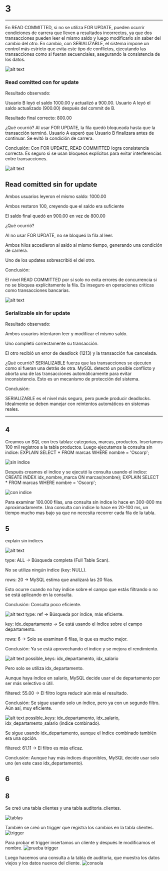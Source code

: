 
# 3
***
En READ COMMITTED, si no se utiliza FOR UPDATE, pueden ocurrir condiciones de carrera que lleven a resultados incorrectos, ya que dos transacciones pueden leer el mismo saldo y luego modificarlo sin saber del cambio del otro. En cambio, con SERIALIZABLE, el sistema impone un control más estricto que evita este tipo de conflictos, ejecutando las transacciones como si fueran secuenciales, asegurando la consistencia de los datos.

![alt text](https://github.com/agustinbarbero/Base-de-Datos-II/blob/main/TP1/img/punto3primera.jpeg)
### Read comitted con for update
Resultado observado:

Usuario B leyó el saldo 1000.00 y actualizó a 900.00.
Usuario A leyó el saldo actualizado (900.00) después del commit de B.

Resultado final correcto: 800.00

¿Qué ocurrió?
Al usar FOR UPDATE, la fila quedó bloqueada hasta que la transacción terminó.
Usuario A esperó que Usuario B finalizara antes de continuar.
Se evitó la condición de carrera.

Conclusión:
Con FOR UPDATE, READ COMMITTED logra consistencia correcta. Es seguro si se usan bloqueos explícitos para evitar interferencias entre transacciones.

![alt text](https://github.com/agustinbarbero/Base-de-Datos-II/blob/main/TP1/img/punto3segunda.jpeg)
## Read comitted sin for update
Ambos usuarios leyeron el mismo saldo: 1000.00

Ambos restaron 100, creyendo que el saldo era suficiente

El saldo final quedó en 900.00 en vez de 800.00

¿Qué ocurrió?

Al no usar FOR UPDATE, no se bloqueó la fila al leer.

Ambos hilos accedieron al saldo al mismo tiempo, generando una condición de carrera.

Uno de los updates sobrescribió el del otro.

Conclusión:

El nivel READ COMMITTED por sí solo no evita errores de concurrencia si no se bloquea explícitamente la fila. Es inseguro en operaciones críticas como transacciones bancarias.

![alt text](https://github.com/agustinbarbero/Base-de-Datos-II/blob/main/TP1/img/punto3tercera.jpeg)
### Serializable sin for update
Resultado observado:

Ambos usuarios intentaron leer y modificar el mismo saldo.

Uno completó correctamente su transacción.

El otro recibió un error de deadlock (1213) y la transacción fue cancelada.

¿Qué ocurrió?
SERIALIZABLE fuerza que las transacciones se ejecuten como si fueran una detrás de otra.
MySQL detectó un posible conflicto y aborta una de las transacciones automáticamente para evitar inconsistencia.
Esto es un mecanismo de protección del sistema.

Conclusión:

SERIALIZABLE es el nivel más seguro, pero puede producir deadlocks. Idealmente se deben manejar con reintentos automáticos en sistemas reales.

***
## 4
Creamos un SQL con tres tablas: categorias, marcas, productos. Insertamos 100 mil registros a la tabla productos.
Luego ejecutamos la consulta sin indice:
EXPLAIN SELECT * FROM marcas WHERE nombre = 'Oscorp';

![sin indice](https://github.com/agustinbarbero/Base-de-Datos-II/blob/main/TP1/img/usandoWHERE.png)

Después creamos el indice y se ejecutó la consulta usando el indice:
CREATE INDEX idx_nombre_marca ON marcas(nombre);
EXPLAIN SELECT * FROM marcas WHERE nombre = 'Oscorp';

![con indice](https://github.com/agustinbarbero/Base-de-Datos-II/blob/main/TP1/img/usandoINDEX.png)

Para examinar 100.000 filas, una consulta sin indice lo hace en 300-800 ms aproximadamente.
Una consulta con indice lo hace en 20-100 ms, un tiempo mucho mas bajo ya que no necesita recorrer cada fila de la tabla.

## 5
explain sin indices


![alt text](https://github.com/agustinbarbero/Base-de-Datos-II/blob/main/TP1/img/punto5.jpg)

type: ALL → Búsqueda completa (Full Table Scan).

No se utiliza ningún índice (key: NULL).

rows: 20 → MySQL estima que analizará las 20 filas.

Esto ocurre cuando no hay índice sobre el campo que estás filtrando o no se está aplicando en la consulta.

Conclusión: Consulta poco eficiente.

![alt text](https://github.com/agustinbarbero/Base-de-Datos-II/blob/main/TP1/img/image-3.png)
type: ref → Búsqueda por índice, más eficiente.

key: idx_departamento → Se está usando el índice sobre el campo departamento.

rows: 6 → Solo se examinan 6 filas, lo que es mucho mejor.

Conclusión: Ya se está aprovechando el índice y se mejora el rendimiento.

![alt text](https://github.com/agustinbarbero/Base-de-Datos-II/blob/main/TP1/img/image-4.png)
possible_keys: idx_departamento, idx_salario

Pero solo se utiliza idx_departamento.

Aunque haya índice en salario, MySQL decide usar el de departamento por ser más selectivo o útil.

filtered: 55.00 → El filtro logra reducir aún más el resultado.

Conclusión: Se sigue usando solo un índice, pero ya con un segundo filtro. Aún así, muy eficiente.

![alt text](https://github.com/agustinbarbero/Base-de-Datos-II/blob/main/TP1/img/image-5.png)
possible_keys: idx_departamento, idx_salario, idx_departamento_salario (índice combinado).

Se sigue usando idx_departamento, aunque el índice combinado también era una opción.

filtered: 61.11 → El filtro es más eficaz.

Conclusión: Aunque hay más índices disponibles, MySQL decide usar solo uno (en este caso idx_departamento).

## 6




## 8
Se creó una tabla clientes y una tabla auditoria_clientes.

![tablas](https://github.com/agustinbarbero/Base-de-Datos-II/blob/main/TP1/img/tablas.PNG)


También se creó un trigger que registra los cambios en la tabla clientes.
![trigger](https://github.com/agustinbarbero/Base-de-Datos-II/blob/main/TP1/img/trigger.PNG)


Para probar el trigger insertamos un cliente y después le modificamos el nombre.
![prueba trigger](https://github.com/agustinbarbero/Base-de-Datos-II/blob/main/TP1/img/pruebaTrigger.PNG)

Luego hacemos una consulta a la tabla de auditoría, que muestra los datos viejos y los datos nuevos del cliente.
![consola](https://github.com/agustinbarbero/Base-de-Datos-II/blob/main/TP1/img/consola.PNG)
